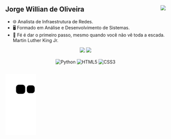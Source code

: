 ## Jorge Willian de Oliveira<img align="right" src="https://profile-counter.glitch.me/{jw-oliveira}/count.svg" />
- 🌐 Analista de Infraestrutura de Redes.
- 🖥 Formado em Análise e Desenvolvimento de Sistemas.
- 🙏 Fé é dar o primeiro passo, mesmo quando você não vê toda a escada. Martin Luther King Jr.

<div align="center">
  <img height="150em" src="https://github-readme-stats.vercel.app/api?username=jw-oliveira&show_icons=true&theme=github_dark&include_all_commits=True&count_private=True&hide_border=True&locale=pt-br"/>
  <img height="150em" src="https://github-readme-stats.vercel.app/api/top-langs/?username=jw-oliveira&hide_border=True&layout=compact&langs_count=7&theme=github_dark&locale=pt-br"/>
</div>
 
<div style="display: inline_block" align=center><br>  
  <img align="center" alt="Python" height="25" src="https://img.shields.io/badge/Python-14354C?style=for-the-badge&logo=python&logoColor=white">
  <img align="center" alt="HTML5" height="25" src="https://img.shields.io/badge/HTML5-E34F26?style=for-the-badge&logo=html5&logoColor=white">
  <img align="center" alt="CSS3" height="25" src="https://img.shields.io/badge/CSS3-1572B6?style=for-the-badge&logo=css3&logoColor=white">
</div>

##
  
![snake gif](https://github.com/jw-oliveira/jw-oliveira/blob/output/github-contribution-grid-snake.svg)

